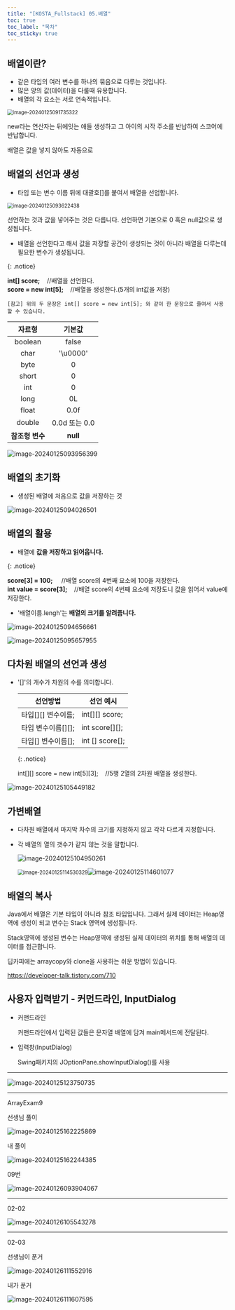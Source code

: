 ```yaml
---
title: "[KOSTA_Fullstack] 05.배열"
toc: true
toc_label: "목차"
toc_sticky: true
---
```


## 배열이란?

- 같은 타입의 여러 변수를 하나의 묶음으로 다루는 것입니다.
- 많은 양의 값(데이터)을 다룰때 유용합니다.
- 배열의 각 요소는 서로 연속적입니다.

<img src="/../images/2024-01-25-배열/image-20240125091735322.png" alt="image-20240125091735322" style="zoom:80%;" />

new라는 연산자는  뒤에잇는 애들 생성하고 그 아이의 시작 주소를 반납하여 스코어에 반납합니다.

배열은 값을 넣지 않아도 자동으로 

## 배열의 선언과 생성

- 타입 또는 변수 이름 뒤에 대괄호[]를 붙여서 배열을 선업합니다.

<img src="/../images/2024-01-25-배열/image-20240125093622438.png" alt="image-20240125093622438" style="zoom:80%;" />

선언하는 것과 값을 넣어주는 것은 다릅니다. 선언하면 기본으로 0 혹은 null값으로 생성됩니다.

- 배열을 선언한다고 해서 값을 저장할 공간이 생성되는 것이 아니라 배열을 다루는데 필요한 변수가 생성됩니다.

{: .notice}

**int[] score;** &nbsp;&nbsp;&nbsp;//배열을 선언한다.<br/>**score = new int[5];** &nbsp;&nbsp;&nbsp;//배열을 생성한다.(5개의 int값을 저장)

`[참고] 위의 두 문장은 int[] score = new int[5]; 와 같이 한 문장으로 줄여서 사용할 수 있습니다.`



|     자료형      |    기본값     |
| :-------------: | :-----------: |
|     boolean     |     false     |
|      char       |   '\\u0000'   |
|      byte       |       0       |
|      short      |       0       |
|       int       |       0       |
|      long       |      0L       |
|      float      |     0.0f      |
|     double      | 0.0d 또는 0.0 |
| **참조형 변수** |   **null**    |

![image-20240125093956399](/../images/2024-01-25-배열/image-20240125093956399.png)



## 배열의 초기화

- 생성된 배열에 처음으로 값을 저장하는 것

![image-20240125094026501](/../images/2024-01-25-배열/image-20240125094026501.png)

## 배열의 활용

- 배열에 **값을 저장하고 읽어옵니다.**

{: .notice}

**score[3] = 100;** &nbsp;&nbsp;&nbsp; //배열 score의 4번째 요소에 100을 저장한다.<br/>**int value = score[3];** &nbsp;&nbsp;&nbsp;//배열 score의 4번째 요소에 저장도니 값을 읽어서 value에 저장한다.

- '배열이름.lengh'는 **배열의 크기를 알려줍니다.**

![image-20240125094656661](/../images/2024-01-25-배열/image-20240125094656661.png)

![image-20240125095657955](/../images/2024-01-25-배열/image-20240125095657955.png)



## 다차원 배열의 선언과 생성

- '[]'의 개수가 차원의 수를 의미합니다.

  | 선언방법             | 선언 예시         |
  | -------------------- | ----------------- |
  | 타입\[][] 변수이름;  | int\[][] score;   |
  | 타입 변수이름\[][];  | int score\[][];   |
  | 타입\[] 변수이름\[]; | int \[] score\[]; |

  {: .notice}

  int\[][] score = new int\[5][3]; &nbsp;&nbsp;&nbsp;//5행 2열의 2차원 배열을 생성한다.

![image-20240125105449182](/../images/2024-01-25-배열/image-20240125105449182.png)

## 가변배열

- 다차원 배열에서 마지막 차수의 크기를 지정하지 않고 각각 다르게 지정합니다.

- 각 배열의 열의 갯수가 같지 않는 것을 말합니다.

  ![image-20240125104950261](/../images/2024-01-25-배열/image-20240125104950261.png)

  <img src="/../images/2024-01-25-배열/image-20240125114530329.png" alt="image-20240125114530329" style="zoom:80%;" />![image-20240125114601077](/../images/2024-01-25-배열/image-20240125114601077.png)

  

## 배열의 복사

Java에서 배열은 기본 타입이 아니라 참조 타입입니다. 그래서 실제 데이터는 Heap영역에 생성이 되고 변수는 Stack 영역에 생성됩니다.

Stack영역에 생성된 변수는 Heap영역에 생성된 실제 데이터의 위치를 통해 배열의 데이터를 접근합니다. 

딥카피에는 arraycopy와 clone을 사용하는 쉬운 방법이 있습니다.

https://developer-talk.tistory.com/710

## 사용자 입력받기 - 커먼드라인, InputDialog

- 커맨드라인

  커맨드라인에서 입력된 값들은 문자열 배열에 담겨 main메서드에 전달된다.

- 입력창(InputDialog)

  Swing패키지의 JOptionPane.showInputDialog()를 사용



---

![image-20240125123750735](/../images/2024-01-25-배열/image-20240125123750735.png)

---

ArrayExam9

선생님 풀이

![image-20240125162225869](/../images/2024-01-25-배열/image-20240125162225869.png)

내 풀이

![image-20240125162244385](/../images/2024-01-25-배열/image-20240125162244385.png)



09번

![image-20240126093904067](../../../images/2024-01-25-배열/image-20240126093904067.png)

---

02-02

![image-20240126105543278](../../../images/2024-01-25-배열/image-20240126105543278.png)

---

02-03

선생님이 푼거

![image-20240126111552916](../../../images/2024-01-25-배열/image-20240126111552916.png)

내가 푼거

![image-20240126111607595](../../../images/2024-01-25-배열/image-20240126111607595.png)